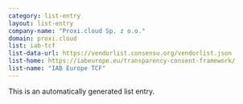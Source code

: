 ```yaml
---
category: list-entry
layout: list-entry
company-name: "Proxi.cloud Sp. z o.o."
domain: proxi.cloud
list: iab-tcf
list-data-url: https://vendorlist.consensu.org/vendorlist.json
list-home: https://iabeurope.eu/transparency-consent-framework/
list-name: "IAB Europe TCF"
---
```


This is an automatically generated list entry.
